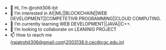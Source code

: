 - 👋 Hi, I’m @rohit306-bit
- 👀 I’m interested in AI||ML||BLOCKCHAIN||WEB DEVELOPMENT||COMPETETIVR PROGRAMMING||CLOUD COMPUTING.
- 🌱 I’m currently learning WEB DEVELOPMENT||JAVA||C++.
- 💞️ I’m looking to collaborate on LEANINIG PROJECT
- 📫 How to reach me (rajatrohit306@gmail.com\\2003138.it.cec@cgc.edu.in)

<!---
rohit306-bit/rohit306-bit is a ✨ special ✨ repository because its `README.md` (this file) appears on your GitHub profile.
You can click the Preview link to take a look at your changes.
--->

